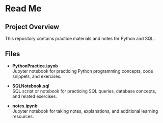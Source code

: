 # Read Me
## Project Overview

This repository contains practice materials and notes for Python and SQL.

## Files

- **PythonPractice.ipynb**  
  Jupyter notebook for practicing Python programming concepts, code snippets, and exercises.

- **SQLNotebook.sql**  
  SQL script or notebook for practicing SQL queries, database concepts, and related exercises.

- **notes.ipynb**  
  Jupyter notebook for taking notes, explanations, and additional learning resources.

